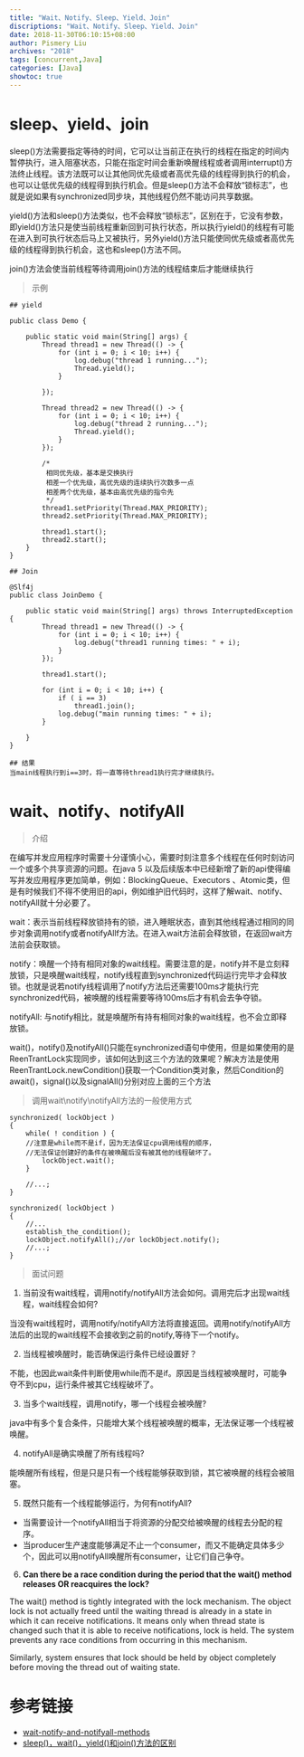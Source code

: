 ```yaml
---
title: "Wait、Notify、Sleep、Yield、Join"
discriptions: "Wait、Notify、Sleep、Yield、Join"
date: 2018-11-30T06:10:15+08:00
author: Pismery Liu
archives: "2018"
tags: [concurrent,Java]
categories: [Java]
showtoc: true
---
```

<!--more-->

# sleep、yield、join

sleep()方法需要指定等待的时间，它可以让当前正在执行的线程在指定的时间内暂停执行，进入阻塞状态，只能在指定时间会重新唤醒线程或者调用interrupt()方法终止线程。该方法既可以让其他同优先级或者高优先级的线程得到执行的机会，也可以让低优先级的线程得到执行机会。但是sleep()方法不会释放“锁标志”，也就是说如果有synchronized同步块，其他线程仍然不能访问共享数据。

yield()方法和sleep()方法类似，也不会释放“锁标志”，区别在于，它没有参数，即yield()方法只是使当前线程重新回到可执行状态，所以执行yield()的线程有可能在进入到可执行状态后马上又被执行，另外yield()方法只能使同优先级或者高优先级的线程得到执行机会，这也和sleep()方法不同。


join()方法会使当前线程等待调用join()方法的线程结束后才能继续执行

> 示例

```
## yield

public class Demo {

    public static void main(String[] args) {
        Thread thread1 = new Thread(() -> {
            for (int i = 0; i < 10; i++) {
                log.debug("thread 1 running...");
                Thread.yield();
            }

        });

        Thread thread2 = new Thread(() -> {
            for (int i = 0; i < 10; i++) {
                log.debug("thread 2 running...");
                Thread.yield();
            }
        });

        /*
         相同优先级，基本是交换执行
         相差一个优先级，高优先级的连续执行次数多一点
         相差两个优先级，基本由高优先级的指令先
         */
        thread1.setPriority(Thread.MAX_PRIORITY);
        thread2.setPriority(Thread.MAX_PRIORITY);

        thread1.start();
        thread2.start();
    }
}
```

```
## Join

@Slf4j
public class JoinDemo {

    public static void main(String[] args) throws InterruptedException {
        Thread thread1 = new Thread(() -> {
            for (int i = 0; i < 10; i++) {
                log.debug("thread1 running times: " + i);
            }
        });

        thread1.start();

        for (int i = 0; i < 10; i++) {
            if ( i == 3)
                thread1.join();
            log.debug("main running times: " + i);
        }

    }
}

## 结果
当main线程执行到i==3时，将一直等待thread1执行完才继续执行。
```

# wait、notify、notifyAll

> 介绍

在编写并发应用程序时需要十分谨慎小心，需要时刻注意多个线程在任何时刻访问一个或多个共享资源的问题。在java 5 以及后续版本中已经新增了新的api使得编写并发应用程序更加简单，例如：BlockingQueue、Executors 、Atomic类，但是有时候我们不得不使用旧的api，例如维护旧代码时，这样了解wait、notify、notifyAll就十分必要了。

wait：表示当前线程释放锁持有的锁，进入睡眠状态，直到其他线程通过相同的同步对象调用notify或者notifyAllf方法。在进入wait方法前会释放锁，在返回wait方法前会获取锁。

notify：唤醒一个持有相同对象的wait线程。需要注意的是，notify并不是立刻释放锁，只是唤醒wait线程，notify线程直到synchronized代码运行完毕才会释放锁。也就是说若notify线程调用了notify方法后还需要100ms才能执行完synchronized代码，被唤醒的线程需要等待100ms后才有机会去争夺锁。

notifyAll: 与notify相比，就是唤醒所有持有相同对象的wait线程，也不会立即释放锁。

wait()，notify()及notifyAll()只能在synchronized语句中使用，但是如果使用的是ReenTrantLock实现同步，该如何达到这三个方法的效果呢？解决方法是使用ReenTrantLock.newCondition()获取一个Condition类对象，然后Condition的await()，signal()以及signalAll()分别对应上面的三个方法

> 调用wait\notify\notifyAll方法的一般使用方式

```
synchronized( lockObject )
{
    while( ! condition ) { 
    //注意是while而不是if，因为无法保证cpu调用线程的顺序，
    //无法保证创建好的条件在被唤醒后没有被其他的线程破坏了。
        lockObject.wait();
    }
     
    //...;
}
```

```
synchronized( lockObject )
{   
    //...
    establish_the_condition();
    lockObject.notifyAll();//or lockObject.notify();
    //...;
}
```

> 面试问题

1. 当前没有wait线程，调用notify/notifyAll方法会如何。调用完后才出现wait线程，wait线程会如何?

当没有wait线程时，调用notify/notifyAll方法将直接返回。调用notify/notifyAll方法后的出现的wait线程不会接收到之前的notify,等待下一个notify。

2. 当线程被唤醒时，能否确保运行条件已经设置好？

不能，也因此wait条件判断使用while而不是if。原因是当线程被唤醒时，可能争夺不到cpu，运行条件被其它线程破坏了。

3. 当多个wait线程，调用notify，哪一个线程会被唤醒? 

java中有多个复合条件，只能增大某个线程被唤醒的概率，无法保证哪一个线程被唤醒。

4. notifyAll是确实唤醒了所有线程吗?

能唤醒所有线程，但是只是只有一个线程能够获取到锁，其它被唤醒的线程会被阻塞。

5. 既然只能有一个线程能够运行，为何有notifyAll?

- 当需要设计一个notifyAll相当于将资源的分配交给被唤醒的线程去分配的程序。
- 当producer生产速度能够满足不止一个consumer，而又不能确定具体多少个，因此可以用notifyAll唤醒所有consumer，让它们自己争夺。

6. **Can there be a race condition during the period that the wait() method releases OR reacquires the lock?**

The wait() method is tightly integrated with the lock mechanism. The object lock is not actually freed until the waiting thread is already in a state in which it can receive notifications. It means only when thread state is changed such that it is able to receive notifications, lock is held. The system prevents any race conditions from occurring in this mechanism.

Similarly, system ensures that lock should be held by object completely before moving the thread out of waiting state.


# 参考链接

- [wait-notify-and-notifyall-methods](https://howtodoinjava.com/java/multi-threading/wait-notify-and-notifyall-methods/)
- [sleep()，wait()，yield()和join()方法的区别](https://blog.csdn.net/xiangwanpeng/article/details/54972)
